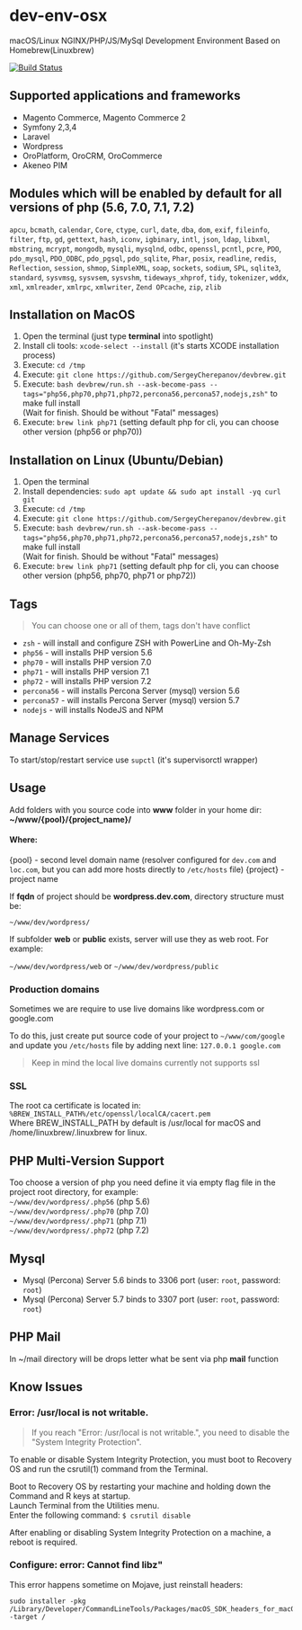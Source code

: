 # dev-env-osx
macOS/Linux NGINX/PHP/JS/MySql Development Environment Based on Homebrew(Linuxbrew)

[![Build Status](https://travis-ci.org/SergeyCherepanov/dev-env-osx.svg?branch=master)](https://travis-ci.org/SergeyCherepanov/dev-env-osx)

## Supported applications and frameworks
* Magento Commerce, Magento Commerce 2
* Symfony 2,3,4
* Laravel
* Wordpress
* OroPlatform, OroCRM, OroCommerce
* Akeneo PIM

## Modules which will be enabled by default for all versions of php (5.6, 7.0, 7.1, 7.2)
`apcu`, `bcmath`, `calendar`, `Core`, `ctype`, `curl`, `date`, `dba`, `dom`, `exif`, `fileinfo`, `filter`, `ftp`, `gd`, `gettext`, `hash`, `iconv`, `igbinary`, `intl`, `json`, `ldap`, `libxml`, `mbstring`, `mcrypt`, `mongodb`, `mysqli`, `mysqlnd`, `odbc`, `openssl`, `pcntl`, `pcre`, `PDO`, `pdo_mysql`, `PDO_ODBC`, `pdo_pgsql`, `pdo_sqlite`, `Phar`, `posix`, `readline`, `redis`, `Reflection`, `session`, `shmop`, `SimpleXML`, `soap`, `sockets`, `sodium`, `SPL`, `sqlite3`, `standard`, `sysvmsg`, `sysvsem`, `sysvshm`, `tideways_xhprof`, `tidy`, `tokenizer`, `wddx`, `xml`, `xmlreader`, `xmlrpc`, `xmlwriter`, `Zend OPcache`, `zip`, `zlib`

## Installation on MacOS
1. Open the terminal (just type **terminal** into spotlight)
2. Install cli tools: `xcode-select --install` (it's starts XCODE installation process)
3. Execute: `cd /tmp`
4. Execute: `git clone https://github.com/SergeyCherepanov/devbrew.git`
5. Execute: `bash devbrew/run.sh --ask-become-pass --tags="php56,php70,php71,php72,percona56,percona57,nodejs,zsh"` to make full install  
(Wait for finish. Should be without "Fatal" messages)
6. Execute: `brew link php71` (setting default php for cli, you can choose other version (php56 or php70))

## Installation on Linux (Ubuntu/Debian)
1. Open the terminal
2. Install dependencies: `sudo apt update && sudo apt install -yq curl git`
3. Execute: `cd /tmp`
4. Execute: `git clone https://github.com/SergeyCherepanov/devbrew.git`
5. Execute: `bash devbrew/run.sh --ask-become-pass --tags="php56,php70,php71,php72,percona56,percona57,nodejs,zsh"` to make full install  
(Wait for finish. Should be without "Fatal" messages)
7. Execute: `brew link php71` (setting default php for cli, you can choose other version (php56, php70, php71 or php72))

## Tags
> You can choose one or all of them, tags don't have conflict
*  `zsh` - will install and configure ZSH with PowerLine and Oh-My-Zsh  
*  `php56` - will installs PHP version 5.6  
*  `php70` - will installs PHP version 7.0  
*  `php71` - will installs PHP version 7.1  
*  `php72` - will installs PHP version 7.2  
*  `percona56` - will installs Percona Server (mysql) version 5.6
*  `percona57` - will installs Percona Server (mysql) version 5.7  
*  `nodejs` - will installs NodeJS and NPM  

## Manage Services

To start/stop/restart service use `supctl` (it's supervisorctl wrapper)


## Usage
Add folders with you source code into **www** folder in your home dir: **~/www/{pool}/{project_name}/**

#### Where:  
{pool} - second level domain name (resolver configured for `dev.com` and `loc.com`, but you can add more hosts directly to `/etc/hosts` file)
{project} - project name  

If **fqdn** of project should be **wordpress.dev.com**, directory structure must be:

`~/www/dev/wordpress/`

If subfolder **web** or **public** exists, server will use they as web root. For example:    

`~/www/dev/wordpress/web` or  `~/www/dev/wordpress/public`  

### Production domains
Sometimes we are require to use live domains like wordpress.com or google.com  

To do this, just create put source code of your project to `~/www/com/google` and update you `/etc/hosts` file by adding next line: `127.0.0.1 google.com`  

> Keep in mind the local live domains currently not supports ssl

### SSL

The root ca certificate is located in: `%BREW_INSTALL_PATH%/etc/openssl/localCA/cacert.pem`  
Where BREW_INSTALL_PATH by default is /usr/local for macOS and /home/linuxbrew/.linuxbrew for linux.  

## PHP Multi-Version Support

Too choose a version of php you need define it via empty flag file in the project root directory, for example:  
`~/www/dev/wordpress/.php56` (php 5.6)  
`~/www/dev/wordpress/.php70` (php 7.0)  
`~/www/dev/wordpress/.php71` (php 7.1)  
`~/www/dev/wordpress/.php72` (php 7.2)  

## Mysql

* Mysql (Percona) Server 5.6 binds to 3306 port (user: `root`, password: `root`)  
* Mysql (Percona) Server 5.7 binds to 3307 port (user: `root`, password: `root`)  

## PHP Mail

In ~/mail directory will be drops letter what be sent via php **mail** function

## Know Issues

### Error: /usr/local is not writable.

> If you reach "Error: /usr/local is not writable.", you need to disable the "System Integrity Protection".  

To enable or disable System Integrity Protection, you must boot to Recovery OS and run the csrutil(1) command from the Terminal.  

Boot to Recovery OS by restarting your machine and holding down the Command and R keys at startup.  
Launch Terminal from the Utilities menu.  
Enter the following command: `$ csrutil disable`  

After enabling or disabling System Integrity Protection on a machine, a reboot is required.  

### Configure: error: Cannot find libz"
This error happens sometime on Mojave, just reinstall headers:
```
sudo installer -pkg /Library/Developer/CommandLineTools/Packages/macOS_SDK_headers_for_macOS_10.14.pkg -target /
```
